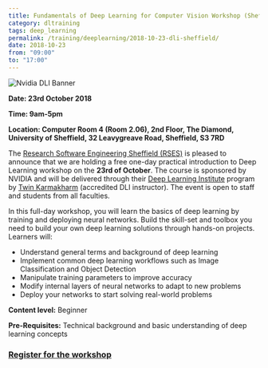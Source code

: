 ```yaml
---
title: Fundamentals of Deep Learning for Computer Vision Workshop (Sheffield)
category: dltraining
tags: deep_learning
permalink: /training/deeplearning/2018-10-23-dli-sheffield/
date: 2018-10-23
from: "09:00"
to: "17:00"
---
```


![Nvidia DLI Banner](/assets/images/DLI-email-header-motif-640x150.jpg)

**Date: 23rd October 2018**

**Time: 9am-5pm**

**Location: Computer Room 4 (Room 2.06), 2nd Floor, The Diamond, University of Sheffield, 32 Leavygreave Road, Sheffield, S3 7RD**

The [Research Software Engineering Sheffield (RSES)](/) is pleased to announce that we are holding a free one-day practical introduction to Deep Learning workshop on the **23rd of October**. The course is sponsored by NVIDIA and will be delivered through their [Deep Learning Institute](https://www.nvidia.com/en-us/deep-learning-ai/education/) program by [Twin Karmakharm](/contact/team#twin) (accredited DLI instructor). The event is open to staff and students from all faculties.

In this full-day workshop, you will learn the basics of deep learning by training and deploying neural networks. Build the skill-set and toolbox you need to build your own deep learning solutions through hands-on projects. Learners will:

* Understand general terms and background of deep learning
* Implement common deep learning workflows such as Image Classification and Object Detection
* Manipulate training parameters to improve accuracy
* Modify internal layers of neural networks to adapt to new problems
* Deploy your networks to start solving real-world problems

**Content level:** Beginner

**Pre-Requisites:** Technical background and basic understanding of deep learning concepts

### **[Register for the workshop](https://www.eventbrite.co.uk/e/fundamentals-of-deep-learning-for-computer-vision-nvidia-ambassador-event-tickets-50956927542)**
